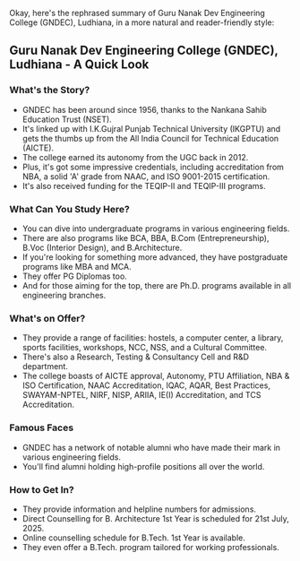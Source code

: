 Okay, here's the rephrased summary of Guru Nanak Dev Engineering College (GNDEC), Ludhiana, in a more natural and reader-friendly style:

## Guru Nanak Dev Engineering College (GNDEC), Ludhiana - A Quick Look

### What's the Story?

*   GNDEC has been around since 1956, thanks to the Nankana Sahib Education Trust (NSET).
*   It's linked up with I.K.Gujral Punjab Technical University (IKGPTU) and gets the thumbs up from the All India Council for Technical Education (AICTE).
*   The college earned its autonomy from the UGC back in 2012.
*   Plus, it's got some impressive credentials, including accreditation from NBA, a solid 'A' grade from NAAC, and ISO 9001-2015 certification.
*   It's also received funding for the TEQIP-II and TEQIP-III programs.

### What Can You Study Here?

*   You can dive into undergraduate programs in various engineering fields.
*   There are also programs like BCA, BBA, B.Com (Entrepreneurship), B.Voc (Interior Design), and B.Architecture.
*   If you're looking for something more advanced, they have postgraduate programs like MBA and MCA.
*   They offer PG Diplomas too.
*   And for those aiming for the top, there are Ph.D. programs available in all engineering branches.

### What's on Offer?

*   They provide a range of facilities: hostels, a computer center, a library, sports facilities, workshops, NCC, NSS, and a Cultural Committee.
*   There's also a Research, Testing & Consultancy Cell and R&D department.
*   The college boasts of AICTE approval, Autonomy, PTU Affiliation, NBA & ISO Certification, NAAC Accreditation, IQAC, AQAR, Best Practices, SWAYAM-NPTEL, NIRF, NISP, ARIIA, IE(I) Accreditation, and TCS Accreditation.

### Famous Faces

*   GNDEC has a network of notable alumni who have made their mark in various engineering fields.
*   You'll find alumni holding high-profile positions all over the world.

### How to Get In?

*   They provide information and helpline numbers for admissions.
*   Direct Counselling for B. Architecture 1st Year is scheduled for 21st July, 2025.
*   Online counselling schedule for B.Tech. 1st Year is available.
*   They even offer a B.Tech. program tailored for working professionals.
